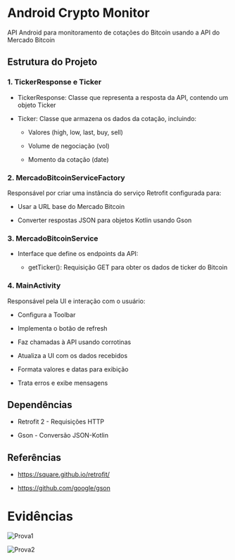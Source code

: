 # Android Crypto Monitor

API Android para monitoramento de cotações do Bitcoin usando a API do Mercado Bitcoin

## Estrutura do Projeto

### 1. TickerResponse e Ticker

   * TickerResponse: Classe que representa a resposta da API, contendo um objeto Ticker

   * Ticker: Classe que armazena os dados da cotação, incluindo:

       - Valores (high, low, last, buy, sell)

       - Volume de negociação (vol)

       - Momento da cotação (date)

### 2. MercadoBitcoinServiceFactory

Responsável por criar uma instância do serviço Retrofit configurada para:

   * Usar a URL base do Mercado Bitcoin

   * Converter respostas JSON para objetos Kotlin usando Gson

### 3. MercadoBitcoinService

* Interface que define os endpoints da API:

    - getTicker(): Requisição GET para obter os dados de ticker do Bitcoin

### 4. MainActivity 

Responsável pela UI e interação com o usuário:

   * Configura a Toolbar

   * Implementa o botão de refresh

   * Faz chamadas à API usando corrotinas

   * Atualiza a UI com os dados recebidos

   * Formata valores e datas para exibição

   * Trata erros e exibe mensagens

## Dependências

  * Retrofit 2 - Requisições HTTP

  * Gson - Conversão JSON-Kotlin

## Referências

  * https://square.github.io/retrofit/

  * https://github.com/google/gson

# Evidências


![Prova1](https://github.com/user-attachments/assets/62b9081a-1419-495d-aa98-fbfd03a551db)

![Prova2](https://github.com/user-attachments/assets/21b738fb-cafb-4d9d-b3eb-f468a982160c)
